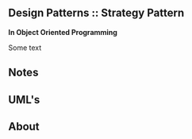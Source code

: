 ## Design Patterns :: Strategy Pattern
 __In Object Oriented Programming__

 Some text

## Notes

## UML's

## About
